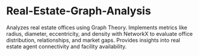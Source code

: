 # Real-Estate-Graph-Analysis
Analyzes real estate offices using Graph Theory. Implements metrics like radius, diameter, eccentricity, and density with NetworkX to evaluate office distribution, relationships, and market gaps. Provides insights into real estate agent connectivity and facility availability.

